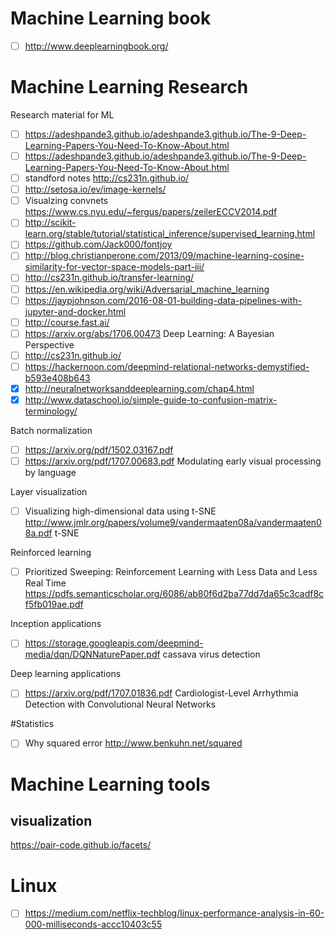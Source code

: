 # Machine Learning book
- [ ] http://www.deeplearningbook.org/

# Machine Learning Research
Research material for ML
- [ ] https://adeshpande3.github.io/adeshpande3.github.io/The-9-Deep-Learning-Papers-You-Need-To-Know-About.html
- [ ] https://adeshpande3.github.io/adeshpande3.github.io/The-9-Deep-Learning-Papers-You-Need-To-Know-About.html
- [ ] standford notes http://cs231n.github.io/
- [ ] http://setosa.io/ev/image-kernels/
- [ ] Visualzing convnets https://www.cs.nyu.edu/~fergus/papers/zeilerECCV2014.pdf
- [ ] http://scikit-learn.org/stable/tutorial/statistical_inference/supervised_learning.html
- [ ] https://github.com/Jack000/fontjoy
- [ ] http://blog.christianperone.com/2013/09/machine-learning-cosine-similarity-for-vector-space-models-part-iii/
- [ ] http://cs231n.github.io/transfer-learning/
- [ ] https://en.wikipedia.org/wiki/Adversarial_machine_learning
- [ ] https://jaypjohnson.com/2016-08-01-building-data-pipelines-with-jupyter-and-docker.html
- [ ] http://course.fast.ai/
- [ ] https://arxiv.org/abs/1706.00473 Deep Learning: A Bayesian Perspective
- [ ] http://cs231n.github.io/
- [ ] https://hackernoon.com/deepmind-relational-networks-demystified-b593e408b643
- [x] http://neuralnetworksanddeeplearning.com/chap4.html
- [x] http://www.dataschool.io/simple-guide-to-confusion-matrix-terminology/

Batch normalization
- [ ] https://arxiv.org/pdf/1502.03167.pdf
- [ ] https://arxiv.org/pdf/1707.00683.pdf Modulating early visual processing by language

Layer visualization
- [ ] Visualizing high-dimensional data using t-SNE http://www.jmlr.org/papers/volume9/vandermaaten08a/vandermaaten08a.pdf
t-SNE

Reinforced learning
- [ ] Prioritized Sweeping: Reinforcement Learning with Less Data and Less Real Time https://pdfs.semanticscholar.org/6086/ab80f6d2ba77dd7da65c3cadf8cf5fb019ae.pdf

Inception applications
- [ ] https://storage.googleapis.com/deepmind-media/dqn/DQNNaturePaper.pdf cassava virus detection

Deep learning applications
- [ ] https://arxiv.org/pdf/1707.01836.pdf Cardiologist-Level Arrhythmia Detection with Convolutional Neural Networks


#Statistics

- [ ] Why squared error http://www.benkuhn.net/squared

# Machine Learning tools

## visualization 
https://pair-code.github.io/facets/

# Linux
- [ ] https://medium.com/netflix-techblog/linux-performance-analysis-in-60-000-milliseconds-accc10403c55
